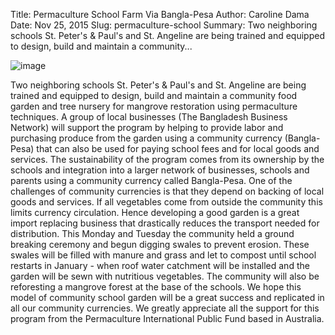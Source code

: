 Title: Permaculture School Farm Via Bangla-Pesa
Author: Caroline Dama
Date: Nov 25, 2015
Slug: permaculture-school
Summary: Two neighboring schools St. Peter's & Paul's and St. Angeline are being trained and equipped to design, build and maintain a community...

![image](/images/blog/permaculture-school1.webp)

Two neighboring schools St. Peter's & Paul's and St. Angeline are
being trained and equipped to design, build and maintain a community
food garden and tree nursery for mangrove restoration using permaculture
techniques. A group of local businesses (The Bangladesh Business
Network) will support the program by helping to provide labor and
purchasing produce from the garden using a community currency
(Bangla-Pesa) that can also be used for paying school fees and for local
goods and services. The sustainability of the program comes from its
ownership by the schools and integration into a larger network of
businesses, schools and parents using a community currency called
Bangla-Pesa. One of the challenges of community currencies is that they
depend on backing of local goods and services. If all vegetables come
from outside the community this limits currency circulation. Hence
developing a good garden is a great import replacing business that
drastically reduces the transport needed for distribution. This Monday
and Tuesday the community held a ground breaking ceremony and begun
digging swales to prevent erosion. These swales will be filled with
manure and grass and let to compost until school restarts in January -
when roof water catchment will be installed and the garden will be sewn
with nutritious vegetables. The community will also be reforesting a
mangrove forest at the base of the schools. We hope this model of
community school garden will be a great success and replicated in all
our community currencies. We greatly appreciate all the support for this
program from the Permaculture International Public Fund based in
Australia.
